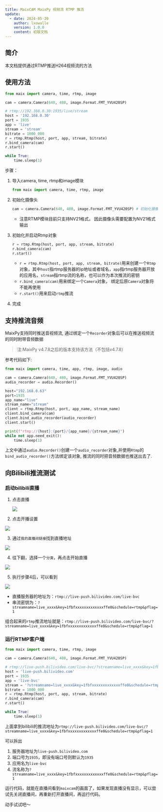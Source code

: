 ```yaml
---
title: MaixCAM MaixPy 视频流 RTMP 推流
update:
  - date: 2024-05-20
    author: lxowalle
    version: 1.0.0
    content: 初版文档
---
```


## 简介

本文档提供通过RTMP推送H264视频流的方法

## 使用方法

```python
from maix import camera, time, rtmp, image

cam = camera.Camera(640, 480, image.Format.FMT_YVU420SP)

# rtmp://192.168.0.30:1935/live/stream
host = '192.168.0.30'
port = 1935
app = 'live'
stream = 'stream'
bitrate = 1000_000
r = rtmp.Rtmp(host, port, app, stream, bitrate)
r.bind_camera(cam)
r.start()

while True:
    time.sleep(1)
```

步骤：

1. 导入camera, time, rtmp和image模块

   ```python
   from maix import camera, time, rtmp, image
   ```

2. 初始化摄像头

   ```python
   cam = camera.Camera(640, 480, image.Format.FMT_YVU420SP) # 初始化摄像头，输出分辨率640x480 NV21格式
   ```

   - 注意RTMP模块目前只支持NV21格式， 因此摄像头需要配置为NV21格式输出


3. 初始化并启动Rtmp对象

   ```python
   r = rtmp.Rtmp(host, port, app, stream, bitrate)
   r.bind_camera(cam)
   r.start()
   ```

   - `r = rtmp.Rtmp(host, port, app, stream, bitrate)`用来创建一个`Rtmp`对象，其中`host`指rtmp服务器的ip地址或者域名，`app`指rtmp服务器开放的应用名，`stream`指rtmp流的名称，也可以作为本次推流的密钥
   - `r.bind_camera(cam)`用来绑定一个`Camera`对象， 绑定后原`Camera`对象将不能再使用
   - `r.start()`用来启动`rtmp`推流

4. 完成

## 支持推流音频

MaixPy支持同时推送音视频流, 通过绑定一个`Recorder`对象后可以在推送视频流的同时附带音频数据

> 注:MaixPy v4.7.8之后的版本支持该方法（不包括v4.7.8）

参考代码如下:

```python
from maix import camera, time, app, rtmp, image, audio

cam = camera.Camera(640, 480, image.Format.FMT_YVU420SP)
audio_recorder = audio.Recorder()

host="192.168.0.63"
port=1935
app_name="live"
stream_name="stream"
client = rtmp.Rtmp(host, port, app_name, stream_name)
client.bind_camera(cam)
client.bind_audio_recorder(audio_recorder)
client.start()

print(f"rtmp://{host}:{port}/{app_name}/{stream_name}")
while not app.need_exit():
    time.sleep(1)
```

上文中通过`audio.Recorder()`创建一个`audio_recorder`对象,并使用`Rtmp`的`bind_audio_recorder()`方法绑定该对象, 推流的同时把音频数据也推送出去了.



## 向Bilibili推流测试

### 启动bilibili直播

1. 点击直播

   ![](../../../static/image/bilibili_click_live.png)



2. 点击开播设置

![](../../../static/image/bilibili_click_live_setting.png)

3. 通过`我的直播间链接`找到直播地址

![](../../../static/image/bilibili_check_live_link.png)

4. 往下翻，选择一个`分类`，再点击开始直播

![](../../../static/image/bilibili_live_start.png)

5. 执行步骤4后，可以看到

![](../../../static/image/bilibili_check_rtmp_url.png)

- 直播服务器的地址为：`rtmp://live-push.bilivideo.com/live-bvc`
- 串流密钥为：`?streamname=live_xxxx&key=1fbfxxxxxxxxxxxxxffe0&schedule=rtmp&pflag=1`

组合起来的`rtmp`推流地址就是：`rtmp://live-push.bilivideo.com/live-bvc/?streamname=live_xxxx&key=1fbfxxxxxxxxxxxxxffe0&schedule=rtmp&pflag=1`



### 运行RTMP客户端

```python
from maix import camera, time, rtmp, image

cam = camera.Camera(640, 480, image.Format.FMT_YVU420SP)

# rtmp://live-push.bilivideo.com/live-bvc/?streamname=live_xxxx&key=1fbfxxxxxxxxxxxxxffe0&schedule=rtmp&pflag=1
host = 'live-push.bilivideo.com'
port = 1935
app = 'live-bvc'
stream = '?streamname=live_xxxx&key=1fbfxxxxxxxxxxxxxffe0&schedule=rtmp&pflag=1'
bitrate = 1000_000
r = rtmp.Rtmp(host, port, app, stream, bitrate)
r.bind_camera(cam)
r.start()

while True:
    time.sleep(1)
```

上面拿到bilibili的推流地址为`rtmp://live-push.bilivideo.com/live-bvc/?streamname=live_xxxx&key=1fbfxxxxxxxxxxxxxffe0&schedule=rtmp&pflag=1`

可以拆出

1. 服务器地址为`live-push.bilivideo.com`
2. 端口号为`1935`，即没有端口号则默认为`1935`
3. 应用名为`live-bvc`
4. 流名称为`?streamname=live_xxxx&key=1fbfxxxxxxxxxxxxxffe0&schedule=rtmp&pflag=1`

运行代码，就能在直播间看到`maixcam`的画面了，如果发现直播没有显示，可以尝试先关闭直播间，再重新打开直播间，再运行代码。

动手试试吧～ 